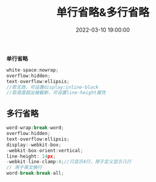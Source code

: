 ﻿---
title: 单行省略&多行省略
type: 'tags'
categories: ['Web']
date: 2022-03-10 19:00:00

---

**单行省略**

```javascript
white-space:nowrap;
overflow:hidden;
text-overflow:ellipsis;
//若无效，可设置display:inline-block
//若高度超出被截断，可设置line-height属性

```
## **多行省略**
```javascript
word-wrap:break-word;
overflow:hidden;
text-overflow:ellipsis;
display:-webkit-box;
-webkit-box-orient:vertical;
line-height: 14px;
-webkit-line-clamp:4;//只显示4行，用于定义显示几行
// 用于英文换行
word-break:break-all;

```


